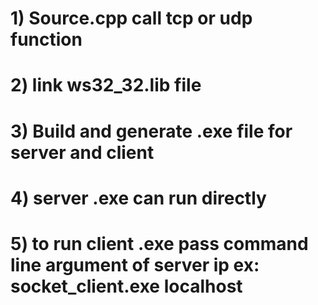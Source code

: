 # 1) Source.cpp call tcp or udp function
# 2) link ws32_32.lib file
# 3) Build and generate .exe file for server and client 
# 4) server .exe can run directly
# 5) to run client .exe pass command line argument of server ip ex: socket_client.exe localhost